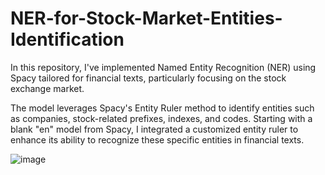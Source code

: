 # NER-for-Stock-Market-Entities-Identification

In this repository, I've implemented Named Entity Recognition (NER) using Spacy tailored for financial texts, particularly focusing on the stock exchange market. 

The model leverages Spacy's Entity Ruler method to identify entities such as companies, stock-related prefixes, indexes, and codes. Starting with a blank "en" model from Spacy, I integrated a customized entity ruler to enhance its ability to recognize these specific entities in financial texts.

![image](https://github.com/MininduLiyanage/NER-for-Stock-Market-Entities-Identification/assets/73852035/fd4884e6-8358-4ef3-a4c4-4325cc6df0eb)
